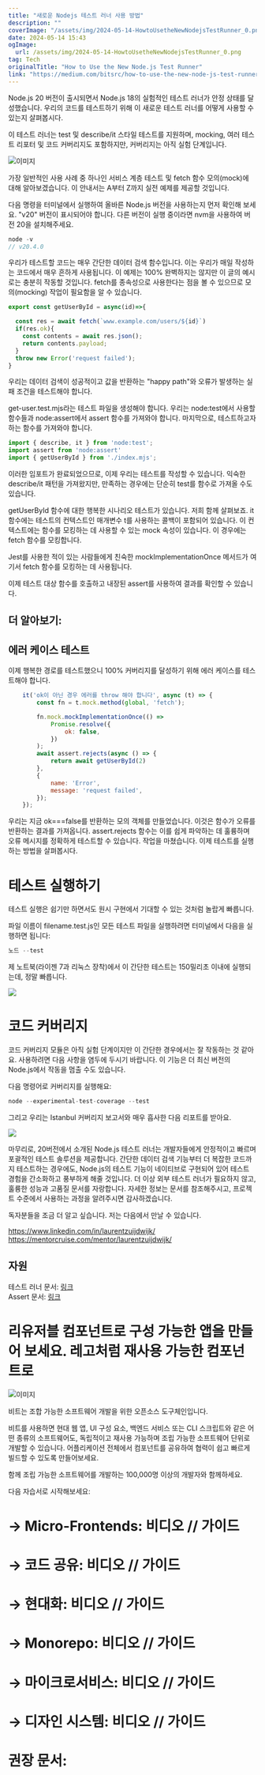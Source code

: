 ```yaml
---
title: "새로운 Nodejs 테스트 러너 사용 방법"
description: ""
coverImage: "/assets/img/2024-05-14-HowtoUsetheNewNodejsTestRunner_0.png"
date: 2024-05-14 15:43
ogImage: 
  url: /assets/img/2024-05-14-HowtoUsetheNewNodejsTestRunner_0.png
tag: Tech
originalTitle: "How to Use the New Node.js Test Runner"
link: "https://medium.com/bitsrc/how-to-use-the-new-node-js-test-runner-3a347289732"
---
```



Node.js 20 버전이 출시되면서 Node.js 18의 실험적인 테스트 러너가 안정 상태를 달성했습니다. 우리의 코드를 테스트하기 위해 이 새로운 테스트 러너를 어떻게 사용할 수 있는지 살펴봅시다.

이 테스트 러너는 test 및 describe/it 스타일 테스트를 지원하며, mocking, 여러 테스트 리포터 및 코드 커버리지도 포함하지만, 커버리지는 아직 실험 단계입니다.

![이미지](/assets/img/2024-05-14-HowtoUsetheNewNodejsTestRunner_0.png)

가장 일반적인 사용 사례 중 하나인 서비스 계층 테스트 및 fetch 함수 모의(mock)에 대해 알아보겠습니다. 이 안내서는 A부터 Z까지 실전 예제를 제공할 것입니다.



다음 명령을 터미널에서 실행하여 올바른 Node.js 버전을 사용하는지 먼저 확인해 보세요. "v20" 버전이 표시되어야 합니다. 다른 버전이 실행 중이라면 nvm을 사용하여 버전 20을 설치해주세요.

```js
node -v
// v20.4.0
```

우리가 테스트할 코드는 매우 간단한 데이터 검색 함수입니다. 이는 우리가 매일 작성하는 코드에서 매우 흔하게 사용됩니다. 이 예제는 100% 완벽하지는 않지만 이 글의 예시로는 충분히 작동할 것입니다. fetch를 종속성으로 사용한다는 점을 볼 수 있으므로 모의(mocking) 작업이 필요함을 알 수 있습니다.

```js
export const getUserById = async(id)=>{

  const res = await fetch(`www.example.com/users/${id}`)
  if(res.ok){
    const contents = await res.json();
    return contents.payload;
  }
  throw new Error('request failed');
}
```



우리는 데이터 검색이 성공적이고 값을 반환하는 "happy path"와 오류가 발생하는 실패 조건을 테스트해야 합니다.

get-user.test.mjs라는 테스트 파일을 생성해야 합니다. 우리는 node:test에서 사용할 함수들과 node:assert에서 assert 함수를 가져와야 합니다. 마지막으로, 테스트하고자 하는 함수를 가져와야 합니다.

```js
import { describe, it } from 'node:test';
import assert from 'node:assert'
import { getUserById } from './index.mjs';
```

이러한 임포트가 완료되었으므로, 이제 우리는 테스트를 작성할 수 있습니다. 익숙한 describe/it 패턴을 가져왔지만, 만족하는 경우에는 단순히 test를 함수로 가져올 수도 있습니다.




getUserById 함수에 대한 행복한 시나리오 테스트가 있습니다. 저희 함께 살펴보죠. it 함수에는 테스트의 컨텍스트인 매개변수 t를 사용하는 콜백이 포함되어 있습니다. 이 컨텍스트에는 함수를 모킹하는 데 사용할 수 있는 mock 속성이 있습니다. 이 경우에는 fetch 함수를 모킹합니다.

Jest를 사용한 적이 있는 사람들에게 친숙한 mockImplementationOnce 메서드가 여기서 fetch 함수를 모킹하는 데 사용됩니다.

이제 테스트 대상 함수를 호출하고 내장된 assert를 사용하여 결과를 확인할 수 있습니다.




## 더 알아보기:

## 에러 케이스 테스트

이제 행복한 경로를 테스트했으니 100% 커버리지를 달성하기 위해 에러 케이스를 테스트해야 합니다.

```js
    it('ok이 아닌 경우 에러를 throw 해야 합니다', async (t) => {
        const fn = t.mock.method(global, 'fetch');

        fn.mock.mockImplementationOnce(() =>
            Promise.resolve({
                ok: false,
            })
        );
        await assert.rejects(async () => {
            return await getUserById(2)
        },
        {
            name: 'Error',
            message: 'request failed',
        });
    });
```



우리는 지금 ok===false를 반환하는 모의 객체를 만들었습니다. 이것은 함수가 오류를 반환하는 결과를 가져옵니다. assert.rejects 함수는 이를 쉽게 파악하는 데 훌륭하며 오류 메시지를 정확하게 테스트할 수 있습니다. 작업을 마쳤습니다. 이제 테스트를 실행하는 방법을 살펴봅시다.

# 테스트 실행하기

테스트 실행은 쉽기만 하면서도 원시 구현에서 기대할 수 있는 것처럼 놀랍게 빠릅니다.

파일 이름이 filename.test.js인 모든 테스트 파일을 실행하려면 터미널에서 다음을 실행하면 됩니다:



```js
노드 --test
```

제 노트북(라이젠 7과 리눅스 장착)에서 이 간단한 테스트는 150밀리초 이내에 실행되는데, 정말 빠릅니다.

<img src="/assets/img/2024-05-14-HowtoUsetheNewNodejsTestRunner_1.png" />

# 코드 커버리지




코드 커버리지 모듈은 아직 실험 단계이지만 이 간단한 경우에서는 잘 작동하는 것 같아요. 사용하려면 다음 사항을 염두에 두시기 바랍니다. 이 기능은 더 최신 버전의 Node.js에서 작동을 멈출 수도 있습니다.

다음 명령어로 커버리지를 실행해요:

```js
node --experimental-test-coverage --test
```

그리고 우리는 Istanbul 커버리지 보고서와 매우 흡사한 다음 리포트를 받아요.



<img src="/assets/img/2024-05-14-HowtoUsetheNewNodejsTestRunner_2.png" />

마무리로, 20버전에서 소개된 Node.js 테스트 러너는 개발자들에게 안정적이고 빠르며 포괄적인 테스트 솔루션을 제공합니다. 간단한 데이터 검색 기능부터 더 복잡한 코드까지 테스트하는 경우에도, Node.js의 테스트 기능이 네이티브로 구현되어 있어 테스트 경험을 간소화하고 풍부하게 해줄 것입니다. 더 이상 외부 테스트 러너가 필요하지 않고, 훌륭한 성능과 고품질 문서를 자랑합니다. 자세한 정보는 문서를 참조해주시고, 프로젝트 수준에서 사용하는 과정을 알려주시면 감사하겠습니다.

독자분들을 조금 더 알고 싶습니다. 저는 다음에서 만날 수 있습니다.

https://www.linkedin.com/in/laurentzuijdwijk/ https://mentorcruise.com/mentor/laurentzuijdwijk/



## 자원

테스트 러너 문서: [링크](https://nodejs.org/api/test.html)  
Assert 문서: [링크](https://nodejs.org/api/assert.html)

# 리유저블 컴포넌트로 구성 가능한 앱을 만들어 보세요. 레고처럼 재사용 가능한 컴포넌트로

![이미지](/assets/img/2024-05-14-HowtoUsetheNewNodejsTestRunner_3.png)



비트는 조합 가능한 소프트웨어 개발을 위한 오픈소스 도구체인입니다.

비트를 사용하면 현대 웹 앱, UI 구성 요소, 백엔드 서비스 또는 CLI 스크립트와 같은 어떤 종류의 소프트웨어도, 독립적이고 재사용 가능하며 조립 가능한 소프트웨어 단위로 개발할 수 있습니다. 어플리케이션 전체에서 컴포넌트를 공유하여 협력이 쉽고 빠르게 빌드할 수 있도록 만들어보세요.

함께 조립 가능한 소프트웨어를 개발하는 100,000명 이상의 개발자와 함께하세요.

다음 자습서로 시작해보세요:



# → Micro-Frontends: 비디오 // 가이드

# → 코드 공유: 비디오 // 가이드

# → 현대화: 비디오 // 가이드

# → Monorepo: 비디오 // 가이드



# → 마이크로서비스: 비디오 // 가이드

# → 디자인 시스템: 비디오 // 가이드

# 권장 문서: